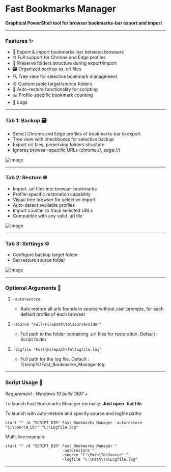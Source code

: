 # **Fast Bookmarks Manager**

**Graphical PowerShell tool for browser bookmarks-bar export and import**

--------------------

### Features ✨ 

- 🔄 Export & import bookmarks-bar between browsers 
- 🌐 Full support for Chrome and Edge profiles
- 📂 Preserve folders structure during export/import
- 🗃️ Organized backup as .url files
- 🔍 Tree view for selective bookmark management
- ⚙️ Customizable target/source folders
- 🚀 Auto-restore functionality for scripting
- 📊 Profile-specific bookmark counting
- 📝 Logs

--------------------

### Tab 1: Backup 🗃️
- Select Chrome and Edge profiles of bookmarks bar to export
- Tree view with checkboxes for selective backup
- Export url files, preserving folders structure
- Ignores browser-specific URLs (chrome://, edge://)

![image](https://github.com/user-attachments/assets/e8ce5bc7-a53c-4e2b-afdc-0425a02fb8c9)

--------------------

### Tab 2: Restore 🌐
- Import .url files into browser bookmarks
- Profile-specific restoration capability
- Visual tree browser for selective import
- Auto-detect available profiles
- Import counter to track selected URLs
- Compatible with any valid .url file

![image](https://github.com/user-attachments/assets/76acd459-5d0b-4af0-943e-6ab7470991a3)

--------------------

### Tab 3: Settings ⚙️
- Configure backup target folder
- Set restore source folder

![image](https://github.com/user-attachments/assets/6ac6cafb-f249-4728-abe5-0f4ccd5d5224)

--------------------

### Optional Arguments 🔧
   
1) `-autorestore`
   - Auto restore all urls founds in source without user prompts, for each default profile of each browser

2) `-source "Full\Filepath\to\sourceFolder"`
   - Full path to the folder containing .url files for restoration. Default : Script folder

3) `-logfile "Full\Filepath\to\logfile.log"`
   - Full path for the log file. Default : %temp%\Fast_Bookmarks_Manager.log


--------------------

### Script Usage 📝

_Requirement : Windows 10 build 1607 +_

To launch Fast Bookmarks Manager normally: **Just open .bat file**

To launch with auto-restore and specify source and logfile paths:  
```
start "" /d "SCRIPT_DIR" Fast_Bookmarks_Manager -autorestore "C:\Source_Dir" "C:\Logfile.log"
```  

Multi-line example:
```
start "" /d "SCRIPT_DIR" Fast_Bookmarks_Manager ^
                         -autorestore ^
                         -source "C:\Path\To\Source" ^
                         -logfile "C:\Path\To\Logfile.log"
```  

--------------------
